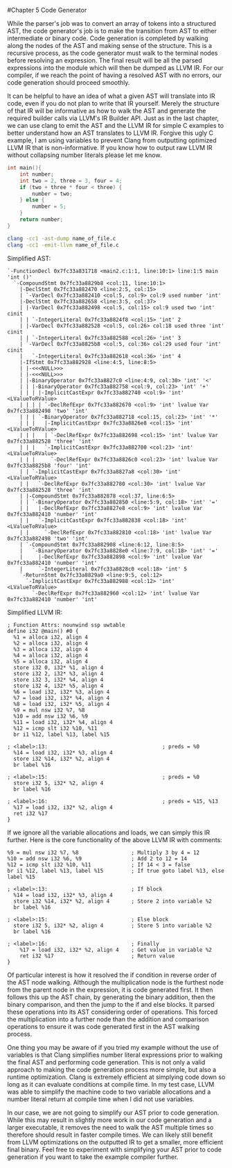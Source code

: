 #Chapter 5 Code Generator

While the parser's job was to convert an array of tokens into a structured AST, the code generator's job is to make the transition from AST to either intermediate or binary code. Code generation is completed by walking along the nodes of the AST and making sense of the structure. This is a recursive process, as the code generator must walk to the terminal nodes before resolving an expression. The final result will be all the parsed expressions into the module which will then be dumped as LLVM IR. For our compiler, if we reach the point of having a resolved AST with no errors, our code generation should proceed smoothly.

It can be helpful to have an idea of what a given AST will translate into IR code, even if you do not plan to write that IR yourself. Merely the structure of that IR will be informative as how to walk the AST and generate the required builder calls via LLVM's IR Builder API. Just as in the last chapter, we can use clang to emit the AST and the LLVM IR for simple C examples to better understand how an AST translates to LLVM IR. Forgive this ugly C example, I am using variables to prevent Clang from outputting optimized LLVM IR that is non-informative. If you know how to output raw LLVM IR without collapsing number literals please let me know.

```c
int main(){
    int number;
    int two = 2, three = 3, four = 4;
    if (two + three * four < three) {
        number = two;
    } else {
        number = 5;
    }
    return number;
}
```

```bash
clang -cc1 -ast-dump name_of_file.c
clang -cc1 -emit-llvm name_of_file.c
```

Simplified AST:
```
`-FunctionDecl 0x7fc33a831718 <main2.c:1:1, line:10:1> line:1:5 main 'int ()'
  `-CompoundStmt 0x7fc33a8829b8 <col:11, line:10:1>
    |-DeclStmt 0x7fc33a882470 <line:2:5, col:15>
    | `-VarDecl 0x7fc33a882410 <col:5, col:9> col:9 used number 'int'
    |-DeclStmt 0x7fc33a882658 <line:3:5, col:37>
    | |-VarDecl 0x7fc33a882498 <col:5, col:15> col:9 used two 'int' cinit
    | | `-IntegerLiteral 0x7fc33a8824f8 <col:15> 'int' 2
    | |-VarDecl 0x7fc33a882528 <col:5, col:26> col:18 used three 'int' cinit
    | | `-IntegerLiteral 0x7fc33a882588 <col:26> 'int' 3
    | `-VarDecl 0x7fc33a8825b8 <col:5, col:36> col:29 used four 'int' cinit
    |   `-IntegerLiteral 0x7fc33a882618 <col:36> 'int' 4
    |-IfStmt 0x7fc33a882928 <line:4:5, line:8:5>
    | |-<<<NULL>>>
    | |-<<<NULL>>>
    | |-BinaryOperator 0x7fc33a8827c0 <line:4:9, col:30> 'int' '<'
    | | |-BinaryOperator 0x7fc33a882758 <col:9, col:23> 'int' '+'
    | | | |-ImplicitCastExpr 0x7fc33a882740 <col:9> 'int' <LValueToRValue>
    | | | | `-DeclRefExpr 0x7fc33a882670 <col:9> 'int' lvalue Var 0x7fc33a882498 'two' 'int'
    | | | `-BinaryOperator 0x7fc33a882718 <col:15, col:23> 'int' '*'
    | | |   |-ImplicitCastExpr 0x7fc33a8826e8 <col:15> 'int' <LValueToRValue>
    | | |   | `-DeclRefExpr 0x7fc33a882698 <col:15> 'int' lvalue Var 0x7fc33a882528 'three' 'int'
    | | |   `-ImplicitCastExpr 0x7fc33a882700 <col:23> 'int' <LValueToRValue>
    | | |     `-DeclRefExpr 0x7fc33a8826c0 <col:23> 'int' lvalue Var 0x7fc33a8825b8 'four' 'int'
    | | `-ImplicitCastExpr 0x7fc33a8827a8 <col:30> 'int' <LValueToRValue>
    | |   `-DeclRefExpr 0x7fc33a882780 <col:30> 'int' lvalue Var 0x7fc33a882528 'three' 'int'
    | |-CompoundStmt 0x7fc33a882878 <col:37, line:6:5>
    | | `-BinaryOperator 0x7fc33a882850 <line:5:9, col:18> 'int' '='
    | |   |-DeclRefExpr 0x7fc33a8827e8 <col:9> 'int' lvalue Var 0x7fc33a882410 'number' 'int'
    | |   `-ImplicitCastExpr 0x7fc33a882838 <col:18> 'int' <LValueToRValue>
    | |     `-DeclRefExpr 0x7fc33a882810 <col:18> 'int' lvalue Var 0x7fc33a882498 'two' 'int'
    | `-CompoundStmt 0x7fc33a882908 <line:6:12, line:8:5>
    |   `-BinaryOperator 0x7fc33a8828e0 <line:7:9, col:18> 'int' '='
    |     |-DeclRefExpr 0x7fc33a882898 <col:9> 'int' lvalue Var 0x7fc33a882410 'number' 'int'
    |     `-IntegerLiteral 0x7fc33a8828c0 <col:18> 'int' 5
    `-ReturnStmt 0x7fc33a8829a0 <line:9:5, col:12>
      `-ImplicitCastExpr 0x7fc33a882988 <col:12> 'int' <LValueToRValue>
        `-DeclRefExpr 0x7fc33a882960 <col:12> 'int' lvalue Var 0x7fc33a882410 'number' 'int'

```

Simplified LLVM IR:
```
; Function Attrs: nounwind ssp uwtable
define i32 @main() #0 {
  %1 = alloca i32, align 4
  %2 = alloca i32, align 4
  %3 = alloca i32, align 4
  %4 = alloca i32, align 4
  %5 = alloca i32, align 4
  store i32 0, i32* %1, align 4
  store i32 2, i32* %3, align 4
  store i32 3, i32* %4, align 4
  store i32 4, i32* %5, align 4
  %6 = load i32, i32* %3, align 4
  %7 = load i32, i32* %4, align 4
  %8 = load i32, i32* %5, align 4
  %9 = mul nsw i32 %7, %8
  %10 = add nsw i32 %6, %9
  %11 = load i32, i32* %4, align 4
  %12 = icmp slt i32 %10, %11
  br i1 %12, label %13, label %15

; <label>:13:                                     ; preds = %0
  %14 = load i32, i32* %3, align 4
  store i32 %14, i32* %2, align 4
  br label %16

; <label>:15:                                     ; preds = %0
  store i32 5, i32* %2, align 4
  br label %16

; <label>:16:                                     ; preds = %15, %13
  %17 = load i32, i32* %2, align 4
  ret i32 %17
}
```

If we ignore all the variable allocations and loads, we can simply this IR further. Here is the core functionality of the above LLVM IR with comments:
```
%9 = mul nsw i32 %7, %8                 ; Multiply 3 by 4 = 12
%10 = add nsw i32 %6, %9                ; Add 2 to 12 = 14
%12 = icmp slt i32 %10, %11             ; If 14 < 3 = false
br i1 %12, label %13, label %15         ; If true goto label %13, else label %15

; <label>:13:                           ; If block
  %14 = load i32, i32* %3, align 4
  store i32 %14, i32* %2, align 4       ; Store 2 into variable %2
  br label %16

; <label>:15:                           ; Else block      
  store i32 5, i32* %2, align 4         ; Store 5 into variable %2
  br label %16

; <label>:16:                           ; Finally
    %17 = load i32, i32* %2, align 4    ; Get value in variable %2
    ret i32 %17                         ; Return value
}

```

Of particular interest is how it resolved the if condition in reverse order of the AST node walking. Although the multiplication node is the furthest node from the parent node in the expression, it is code generated first. It then follows this up the AST chain, by generating the binary addition, then the binary comparison, and then the jump to the if and else blocks. It parsed these operations into its AST considering order of operations. This forced the multiplication into a further node than the addition and comparison operations to ensure it was code generated first in the AST walking process.

One thing you may be aware of if you tried my example without the use of variables is that Clang simplifies number literal expressions prior to walking the final AST and performing code generation. This is not only a valid approach to making the code generation process more simple, but also a runtime optimization. Clang is extremely efficient at simplying code down so long as it can evaluate conditions at compile time. In my test case, LLVM was able to simplify the machine code to two variable allocations and a number literal return at compile time when I did not use variables.

In our case, we are not going to simplify our AST prior to code generation. While this may result in slightly more work in our code generation and a larger executable, it removes the need to walk the AST multiple times so therefore should result in faster compile times. We can likely still benefit from LLVM optimizations on the outputted IR to get a smaller, more efficient final binary. Feel free to experiment with simplifying your AST prior to code generation if you want to take the example compiler further.
